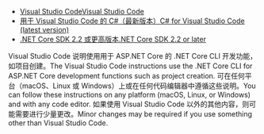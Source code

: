 * [<span data-ttu-id="6169a-101">Visual Studio Code</span><span class="sxs-lookup"><span data-stu-id="6169a-101">Visual Studio Code</span></span>](https://code.visualstudio.com/download)
* [<span data-ttu-id="6169a-102">用于 Visual Studio Code 的 C#（最新版本）</span><span class="sxs-lookup"><span data-stu-id="6169a-102">C# for Visual Studio Code (latest version)</span></span>](https://marketplace.visualstudio.com/items?itemName=ms-vscode.csharp)
* [<span data-ttu-id="6169a-103">.NET Core SDK 2.2 或更高版本</span><span class="sxs-lookup"><span data-stu-id="6169a-103">.NET Core SDK 2.2 or later</span></span>](https://www.microsoft.com/net/download/all)

<span data-ttu-id="6169a-104">Visual Studio Code 说明使用用于 ASP.NET Core 的 .NET Core CLI 开发功能，如项目创建。</span><span class="sxs-lookup"><span data-stu-id="6169a-104">The Visual Studio Code instructions use the .NET Core CLI for ASP.NET Core development functions such as project creation.</span></span> <span data-ttu-id="6169a-105">可在任何平台（macOS、Linux 或 Windows）上或在任何代码编辑器中遵循这些说明。</span><span class="sxs-lookup"><span data-stu-id="6169a-105">You can follow these instructions on any platform (macOS, Linux, or Windows) and with any code editor.</span></span> <span data-ttu-id="6169a-106">如果使用 Visual Studio Code 以外的其他内容，则可能需要进行少量更改。</span><span class="sxs-lookup"><span data-stu-id="6169a-106">Minor changes may be required if you use something other than Visual Studio Code.</span></span>
